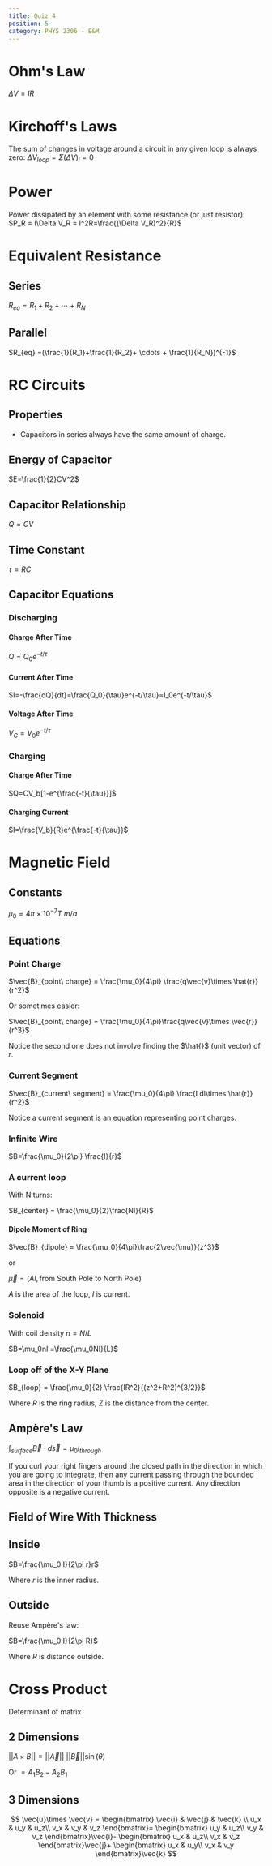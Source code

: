 ```yaml
---
title: Quiz 4
position: 5
category: PHYS 2306 - E&M
---
```


# Ohm's Law

$\Delta V=IR$

# Kirchoff's Laws

The sum of changes in voltage around a circuit in any given loop is always zero: $\Delta V_{loop} =\Sigma(\Delta V)_i=0$

# Power

Power dissipated by an element with some resistance (or just resistor): $P_R = I\Delta V_R = I^2R=\frac{(\Delta V_R)^2}{R}$

# Equivalent Resistance

## Series

$R_{eq} = R_1+R_2+ \cdots + R_N$

## Parallel

$R_{eq} =(\frac{1}{R_1}+\frac{1}{R_2}+ \cdots + \frac{1}{R_N})^{-1}$

# RC Circuits

## Properties

- Capacitors in series always have the same amount of charge.

## Energy of Capacitor

$E=\frac{1}{2}CV^2$

## Capacitor Relationship

$Q=CV$

## Time Constant

$\tau = RC$

## Capacitor Equations

### Discharging

#### Charge After Time

$Q=Q_0e^{-t/\tau}$

#### Current After Time

$I=-\frac{dQ}{dt}=\frac{Q_0}{\tau}e^{-t/\tau}=I_0e^{-t/\tau}$

#### Voltage After Time

$V_C=V_0e^{-t/\tau}$

### Charging

#### Charge After Time

$Q=CV_b[1-e^{\frac{-t}{\tau}}]$

#### Charging Current

$I=\frac{V_b}{R}e^{\frac{-t}{\tau}}$

# Magnetic Field

## Constants

$\mu_0 = 4\pi\times10^{-7} T\ m/a$

## Equations

### Point Charge

$\vec{B}_{point\ charge} = \frac{\mu_0}{4\pi} \frac{q\vec{v}\times \hat{r}}{r^2}$

Or sometimes easier:

$\vec{B}_{point\ charge} = \frac{\mu_0}{4\pi}\frac{q\vec{v}\times \vec{r}}{r^3}$

Notice the second one does not involve finding the $\hat{}$ (unit vector) of *r*. 

### Current Segment

$\vec{B}_{current\ segment} = \frac{\mu_0}{4\pi} \frac{I dl\times \hat{r}}{r^2}$

Notice a current segment is an equation representing point charges.

### Infinite Wire

$B=\frac{\mu_0}{2\pi} \frac{I}{r}$

### A current loop

With N turns:

$B_{center} = \frac{\mu_0}{2}\frac{NI}{R}$

#### Dipole Moment of Ring

$\vec{B}_{dipole} = \frac{\mu_0}{4\pi}\frac{2\vec{\mu}}{z^3}$

or

$\vec{\mu} = (AI, \text{from South Pole to North Pole})$

*A* is the area of the loop, *I* is current.

### Solenoid

With coil density $n=N/L$

$B=\mu_0nI =\frac{\mu_0NI}{L}$

### Loop off of the X-Y Plane

$B_{loop} = \frac{\mu_0}{2} \frac{IR^2}{(z^2+R^2)^{3/2}}$

Where *R* is the ring radius, *Z* is the distance from the center.

## Ampère's Law

$\int_{surface}\vec{B} \cdot d\vec{s} = \mu_0I_{through}$

If you curl your right fingers around the closed path in the direction in which you are going to integrate, then any current passing through the bounded area in the direction of your thumb is a positive current. Any direction opposite is a negative current.

## Field of Wire With Thickness

## Inside

$B=\frac{\mu_0 I}{2\pi r}r$

Where *r* is the inner radius.

## Outside

Reuse Ampère's law:

$B=\frac{\mu_0 I}{2\pi R}$

Where *R* is distance outside.

# Cross Product

Determinant of matrix

## 2 Dimensions

$||A\times B|| = ||\vec{A}||\ ||\vec{B}|| \sin(\theta)$

Or $= A_1B_2 - A_2B_1$

## 3 Dimensions

$$
\vec{u}\times \vec{v} =
\begin{bmatrix}
\vec{i} & \vec{j} & \vec{k} \\
u_x & u_y & u_z\\
v_x & v_y & v_z
\end{bmatrix}=
\begin{bmatrix}
u_y & u_z\\
v_y & v_z
\end{bmatrix}\vec{i}-
\begin{bmatrix}
u_x & u_z\\
v_x & v_z
\end{bmatrix}\vec{j}+
\begin{bmatrix}
u_x & u_y\\
v_x & v_y
\end{bmatrix}\vec{k}
$$

